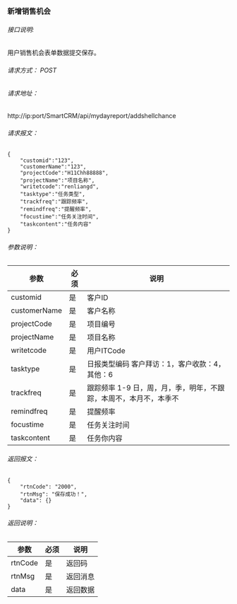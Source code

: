 ### 新增销售机会

###### 接口说明:
用户销售机会表单数据提交保存。

###### 请求方式： POST

###### 请求地址： 

http://ip:port/SmartCRM/api/mydayreport/addshellchance

###### 请求报文：
```
{
    "customid":"123",
    "customerName":"123",
    "projectCode":"H11Chh88888",
    "projectName":"项目名称",
    "writetcode":"renliangd",
    "tasktype":"任务类型",
    "trackfreq":"跟踪频率",
    "remindfreq":"提醒频率",
    "focustime":"任务关注时间",
    "taskcontent":"任务内容"
}
```

###### 参数说明：

参数 | 必须 | 说明
---|---|---
customid | 是 | 客户ID
customerName | 是 | 客户名称
projectCode | 是 | 项目编号
projectName | 是 | 项目名称
writetcode | 是 | 用户ITCode
tasktype | 是 | 日报类型编码 客户拜访：1，客户收款：4，其他：6
trackfreq | 是 | 跟踪频率 1-9 日，周，月，季，明年，不跟踪，本周不，本月不，本季不
remindfreq | 是 | 提醒频率
focustime | 是 | 任务关注时间
taskcontent | 是 | 任务你内容

###### 返回报文：

```
{
    "rtnCode": "2000",
    "rtnMsg": "保存成功！",
    "data": {}
}
```

###### 返回说明：

参数 | 必须 | 说明
---|---|---
rtnCode | 是 | 返回码
rtnMsg | 是 | 返回消息
data | 是 | 返回数据
